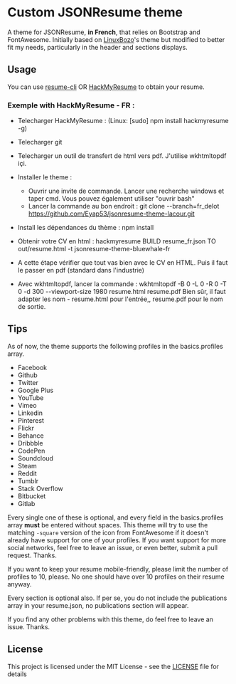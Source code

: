 # Custom JSONResume theme

A theme for JSONResume, __in French__, that relies on Bootstrap and FontAwesome.
Initially based on [LinuxBozo](https://github.com/LinuxBozo)'s theme but modified to better fit my needs, particularly in the header and sections displays.

## Usage

You can use [resume-cli](https://github.com/jsonresume/resume-cli) OR [HackMyResume](https://github.com/hacksalot/HackMyResume) to obtain your resume.

### Exemple with HackMyResume - FR :
 * Telecharger HackMyResume : (Linux: [sudo] npm install hackmyresume -g)
 * Telecharger git
 * Telecharger un outil de transfert de html vers pdf. J'utilise wkhtmltopdf içi.
 * Installer le theme : 
    * Ouvrir une invite de commande. Lancer une recherche windows et taper cmd. Vous pouvez également utiliser "ouvrir bash"
    * Lancer la commande au bon endroit : git clone --branch=fr_delot https://github.com/Eyap53/jsonresume-theme-lacour.git
 * Install les dépendances du thème : npm install
 * Obtenir votre CV en html : hackmyresume BUILD resume_fr.json TO out/resume.html -t jsonresume-theme-bluewhale-fr

 * A cette étape vérifier que tout vas bien avec le CV en HTML. Puis il faut le passer en pdf (standard dans l'industrie)

 * Avec wkhtmltopdf, lancer la commande : wkhtmltopdf -B 0 -L 0 -R 0 -T 0 -d 300 --viewport-size 1980 resume.html resume.pdf
    Bien sûr, il faut adapter les nom - resume.html pour l'entrée,, resume.pdf pour le nom de sortie.

## Tips

As of now, the theme supports the following profiles in the basics.profiles array.

* Facebook
* Github
* Twitter
* Google Plus
* YouTube
* Vimeo
* Linkedin
* Pinterest
* Flickr
* Behance
* Dribbble
* CodePen
* Soundcloud
* Steam
* Reddit
* Tumblr
* Stack Overflow
* Bitbucket
* Gitlab

Every single one of these is optional, and every field in the basics.profiles array **must** be entered without spaces. This theme will try to use the matching `-square` version of the icon from FontAwesome if it doesn't already have support for one of your profiles. If you want support for more social networks, feel free to leave an issue, or even better, submit a pull request. Thanks.

If you want to keep your resume mobile-friendly, please limit the number of profiles to 10, please. No one should have over 10 profiles on their resume anyway.

Every section is optional also. If per se, you do not include the publications array in your resume.json, no publications section will appear.

If you find any other problems with this theme, do feel free to leave an issue. Thanks.

## License

This project is licensed under the MIT License - see the [LICENSE](LICENSE) file for details
